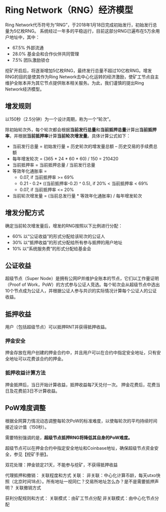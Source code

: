 # Ring Network（RNG）经济模型

Ring Network代币符号为“RNG”，于2018年1月18日完成初始发行，初始发行总量为5亿枚RNG。
系统经过一年多的平稳运行，目前这部分RNG已遍布在5万余用户地址中，其中：

- 67.5% 外部流通
- 28.0% 基金会和合作伙伴共同管理
- 7.5% 团队激励锁仓

挖矿开启后，将逐渐增加5亿枚RNG，最终发行总量不超过10亿枚RNG。增发RNG的目的是使其作为Ring Network去中心化运转的经济激励，使矿工节点自主维护全账本并为其它节点提供账本相关服务。为此，我们谨慎的提出Ring Network经济模型。

## 增发规则
以150秒（2.5分钟）为一个设计周期，称为一个“轮次”。

除初始轮次外，每个轮次都会根据**当前发行总量**和**当前抵押总量**计算出**当前抵押率**，并根据**当前抵押率**计算**当前轮次增发量**。具体计算公式如下：

- 当前发行总量 = 初始发行量 + 历史轮次的增发量总额 – 历史交易的手续费总额
- 每年增发轮次 = (365 * 24 * 60 * 60) / 150 = 210420
- 当前抵押率 = 当前抵押总量 / 当前发行总量
- 等效年化通胀率 = 
  - 0.07, if 当前抵押率 >= 69%
  - 0.21 - 0.2* ((当前抵押率-0.2) ^ 0.5), if 20% < 当前抵押率 < 69%
  - 0.07, if 当前抵押率 <= 20%
- 当前轮次增发量 = (当前总发行量 * 等效年化通胀率) / 每年增发轮次

## 增发分配方式
确定当前轮次增发量后，增发的RNG按照以下比例进行分配：
- 60% 以“公证收益”的形式分配给该轮次的公证人
- 30% 以“抵押收益”的形式分配给所有参与抵押的用户地址
- 10% 以“系统服务费”的形式分配给基金会

## 公证收益
超级节点（Super Node）是拥有公网IP并维护全账本的节点，它们以工作量证明（Proof of Work，PoW）的方式参与公证人竞选。每个轮次会从超级节点中选出10个节点成为公证人，并根据公证人参与共识的实际情况计算每个公证人的公证收益。

## 抵押收益
用户（包括超级节点）可以抵押RNT并获得抵押收益。

### 押金安全
押金存放在用户创建的押金合约中，并且用户可以在合约中指定安全地址，只有安全地址可以花费该合约的押金。

### 抵押收益计算方法
押金抵押后，当日开始计算收益，抵押收益每7天兑付一次。
押金花费后，花费当日及花费前3日不计算收益。

## PoW难度调整
根据全网算力情况动态调整每轮次PoW的标准难度，以使每轮次的平均持续时间接近设计值（150秒）。

需要特别强调的是，**超级节点抵押RNG将降低其自身的PoW难度。**

超级节点可以在押金合约中指定安全地址和Coinbase地址，确保超级节点资金安全，参见【挖矿手册】。



双花处理：押金锁定21天，不能参与挖矿，不获得抵押收益




代理抵押和撤销：
  关联程度和方式
     关联：
     非关联：中心化计算币龄，每天utxo快照（北京时间18点）。所有地址一视同仁？交易所地址怎么办？是不是需要抵押声明？
  关联撤销方式
     
获利分配规则和方式：
     关联模式：由矿工节点分配
     非关联模式：由中心化节点分配
